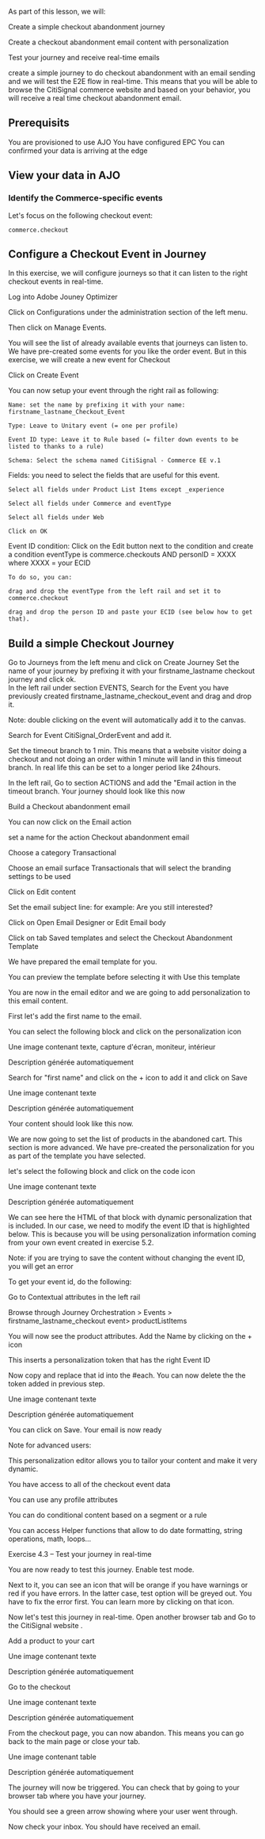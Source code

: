 


As part of this lesson, we will:  

Create a simple checkout abandonment journey 

Create a checkout abandonment email content with personalization 

Test your journey and receive real-time emails  

create a simple journey to do checkout abandonment with an email sending and we will test the E2E flow in real-time. This means that you will be able to browse the CitiSignal commerce website and based on your behavior, you will receive a real time checkout abandonment email.  

## Prerequisits

You are provisioned to use AJO
You have configured EPC
You can confirmed your data is arriving at the edge

## View your data in AJO

### Identify the Commerce-specific events

Let's focus on the following checkout event:

`commerce.checkout`

## Configure a Checkout Event in Journey  

In this exercise, we will configure journeys so that it can listen to the right checkout events in real-time. 

Log into Adobe Jouney Optimizer 

Click on Configurations under the administration section of the left menu. 

Then click on Manage Events.

You will see the list of already available events that journeys can listen to. We have pre-created some events for you like the order event. But in this exercise, we will create a new event for Checkout 

Click on Create Event 

You can now setup your event through the right rail as following: 

    Name: set the name by prefixing it with your name: firstname_lastname_Checkout_Event 

    Type: Leave to Unitary event (= one per profile) 

    Event ID type: Leave it to Rule based (= filter down events to be listed to thanks to a rule) 

    Schema: Select the schema named CitiSignal - Commerce EE v.1 

Fields: you need to select the fields that are useful for this event.   

    Select all fields under Product List Items except _experience 

    Select all fields under Commerce and eventType 

    Select all fields under Web 

    Click on OK 

Event ID condition: Click on the Edit button next to the condition and create a condition eventType is commerce.checkouts AND personID = XXXX where XXXX = your ECID 

    To do so, you can: 

    drag and drop the eventType from the left rail and set it to commerce.checkout 

    drag and drop the person ID and paste your ECID (see below how to get that).

## Build a simple Checkout Journey  

Go to Journeys from the left menu and click on Create Journey 
Set the name of your journey by prefixing it with your firstname_lastname checkout journey and click ok.  
In the left rail under section EVENTS, Search for the Event you have previously created firstname_lastname_checkout_event and drag and drop it.  

Note: double clicking on the event will automatically add it to the canvas. 

Search for Event CitiSignal_OrderEvent and add it. 

Set the timeout branch to 1 min. This means that a website visitor doing a checkout and not doing an order within 1 minute will land in this timeout branch. In real life this can be set to a longer period like 24hours. 

In the left rail, Go to section ACTIONS and add the "Email action in the timeout branch. 
Your journey should look like this now 

Build a Checkout  abandonment email 

 

You can now click on the Email action 

set a name for the action Checkout abandonment email 

Choose a category Transactional 

Choose an email surface Transactionals that will select the branding settings to be used 

 

 

 

 

Click on Edit content 

 

Set the email subject line:  for example: Are you still interested? 

 

Click on Open Email Designer or Edit Email body  

 

 

 

 

Click on tab Saved templates and select the Checkout Abandonment Template 

 

We have prepared the email template for you. 

 

 

 

You can preview the template before selecting it with Use this template 

 

 

You are now in the email editor and we are going to add personalization to this email content. 

 

 

 

First let's add the first name to the email.  

You can select the following block and click on the personalization icon  

Une image contenant texte, capture d'écran, moniteur, intérieur

Description générée automatiquement 

 

Search for "first name" and click on the + icon to add it and click on Save 

Une image contenant texte

Description générée automatiquement 

 

Your content should look like this now. 

 

 

 

We are now going to set the list of products in the abandoned cart. This section is more advanced. We have pre-created the personalization for you as part of the template you have selected.  

let's select the following block and click on the code icon 

Une image contenant texte

Description générée automatiquement 

 

We can see here the HTML of that block with dynamic personalization that is included. In our case, we need to modify the event ID that is highlighted below. This is because you will be using personalization information coming from your own event created in exercise 5.2. 

 

 

 

 

Note: if you are trying to save the content without changing the event ID, you will get an error 

 

 

 

 

To get your event id, do the following: 

Go to Contextual attributes in the left rail  

Browse through Journey Orchestration > Events > firstname_lastname_checkout event> productListItems 

You will now see the product attributes. Add the Name by clicking on the + icon 

This inserts a personalization token that has the right Event ID 

Now copy and replace that id into the #each. You can now delete the the token added in previous step. 

Une image contenant texte

Description générée automatiquement 


You can click on Save. Your email is now ready 

Note for advanced users: 

This personalization editor allows you to tailor your content and make it very dynamic. 

You have access to all of the checkout event data 

You can use any profile attributes 

You can do conditional content based on a segment or a rule 

You can access Helper functions that allow to do date formatting, string operations, math, loops… 


Exercise 4.3 – Test your journey in real-time 

 

You are now ready to test this journey. Enable test mode.  

Next to it, you can see an icon that will be orange if you have warnings or red if you have errors. In the latter case, test option will be greyed out. You have to fix the error first. You can learn more by clicking on that icon. 

 

 

 

Now let's test this journey in real-time. Open another browser tab and Go to the CitiSignal website . 

 

Add a product to your cart  

 

Une image contenant texte

Description générée automatiquement 

 

Go to the checkout 

 

Une image contenant texte

Description générée automatiquement 

From the checkout page, you can now abandon. This means you can go back to the main page or close your tab. 

Une image contenant table

Description générée automatiquement 

 

The journey will now be triggered. You can check that by going to your browser tab where you have your journey. 

You should see a green arrow showing where your user went through. 

Now check your inbox. You should have received an email. 

 

 